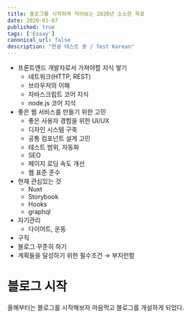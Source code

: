 ```yaml
---
title: 블로그를 시작하며 적어보는 2020년 소소한 목표
date: 2020-01-07
published: true
tags: ['Essay']
canonical_url: false
description: "한글 테스트 중 / Test Korean"
---
```


- 프론트엔드 개발자로서 가져야할 지식 쌓기
  - 네트워크(HTTP, REST)
  - 브라우저의 이해
  - 자바스크립트 코어 지식
  - node.js 코어 지식
- 좋은 웹 서비스를 만들기 위한 고민
  - 좋은 사용자 경험을 위한 UI/UX
  - 디자인 시스템 구축
  - 공통 컴포넌트 설계 고민
  - 테스트 범위, 자동화
  - SEO
  - 페이지 로딩 속도 개선
  - 웹 표준 준수
- 현재 관심있는 것
  - Nuxt
  - Storybook
  - Hooks
  - graphql
- 자기관리
  - 다이어트, 운동
- 구직
- 블로그 꾸준히 하기
- 계획들을 달성하기 위한 필수조건 → 부지런함

# 블로그 시작
올해부터는 블로그를 시작해보자 마음먹고 블로그를 개설하게 되었다. 
